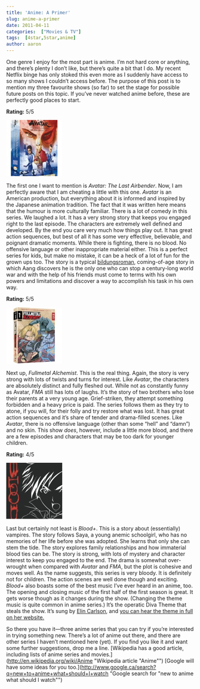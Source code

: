 ```yaml
---
title: 'Anime: A Primer'
slug: anime-a-primer
date: 2011-04-11
categories:  ["Movies & TV"]
tags:  [4star,5star,anime]
author: aaron
---
```


One genre I enjoy for the most part is anime. I’m not hard core or anything, and there’s plenty I don’t like, but there’s quite a bit that I do. My recent Netflix binge has only stoked this even more as I suddenly have access to so many shows I couldn’t access before. The purpose of this post is to mention my three favourite shows (so far) to set the stage for possible future posts on this topic. If you’ve never watched anime before, these are perfectly good places to start.

**Rating:** 5/5

![](avatar-150x150.jpg "Avatar")

The first one I want to mention is *Avatar: The Last Airbender*. Now, I am perfectly aware that I am cheating a little with this one. *Avatar* is an American production, but everything about it is informed and inspired by the Japanese animation tradition. The fact that it was written here means that the humour is more culturally familiar. There is a lot of comedy in this series. We laughed a lot. It has a very strong story that keeps you engaged right to the last episode. The characters are extremely well defined and developed. By the end you care very much how things play out. It has great action sequences, but best of all it has some very effective, believable, and poignant dramatic moments. While there is fighting, there is no blood. No offensive language or other inappropriate material either. This is a perfect series for kids, but make no mistake, it can be a heck of a lot of fun for the grown ups too. The story is a typical [bildungsroman](http://en.wikipedia.org/wiki/Bildungsroman), coming-of-age story in which Aang discovers he is the only one who can stop a century-long world war and with the help of his friends must come to terms with his own powers and limitations and discover a way to accomplish his task in his own way.

**Rating:** 5/5

![](avatar1-150x150.jpg "Fullmetal Alchemist")

Next up, *Fullmetal Alchemist*. This is the real thing. Again, the story is very strong with lots of twists and turns for interest. Like *Avatar*, the characters are absolutely distinct and fully fleshed out. While not as constantly funny as Avatar, *FMA* still has lots of laughs. It’s the story of two brothers who lose their parents at a very young age. Grief-striken, they attempt something forbidden and a heavy price is paid. The series follows them as they try to atone, if you will, for their folly and try restore what was lost. It has great action sequences and it’s share of tender and drama-filled scenes. Like *Avatar*, there is no offensive language (other than some “hell” and “damn”) and no skin. This show *does*, however, include a little more blood, and there are a few episodes and characters that may be too dark for younger children.

**Rating:** 4/5

![](avatar2-150x150.jpg "Blood+")

Last but certainly not least is *Blood+*. This is a story about (essentially) vampires. The story follows Saya, a young anemic schoolgirl, who has no memories of her life before she was adopted. She learns that only she can stem the tide. The story explores family relationships and how immaterial blood ties can be. The story is strong, with lots of mystery and character interest to keep you engaged to the end. The drama is somewhat over-wrought when compared with *Avatar* and *FMA*, but the plot is cohesive and moves well. As the name suggests, this series is very bloody. It is definitely not for children. The action scenes are well done though and exciting. *Blood+* also boasts some of the best music I’ve ever heard in an anime, too. The opening and closing music of the first half of the first season is great. It gets worse though as it changes during the show. (Changing the theme music is quite common in anime series.) It’s the operatic Diva Theme that steals the show. It’s sung by [Elin Carlson](http://www.elincarlson.com "Elin Carlson's webpage"), and [you can hear the theme in full on her website.](http://www.elincarlson.com/Blood+Diva.mp3 "Blood+ Diva Theme from Elin Carlson's website")

So there you have it—three anime series that you can try if you’re interested in trying something new. There’s a lot of anime out there, and there are other series I haven’t mentioned here (yet). If you find you like it and want some further suggestions, drop me a line. [Wikipedia has a good article, including lists of anime series and movies.](http://en.wikipedia.org/wiki/Anime "Wikipedia article "Anime"") [Google will have some ideas for you too.](http://www.google.ca/search?q=new+to+anime+what+should+I+watch "Google search for "new to anime what should I watch"")
